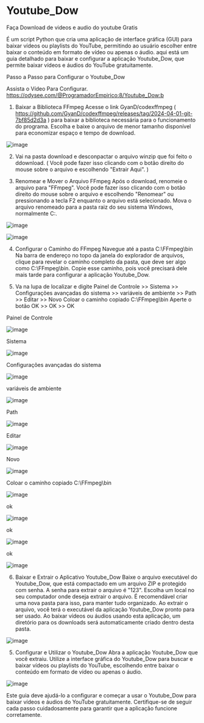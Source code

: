 # Youtube_Dow
Faça Download de videos e audio do youtube Gratis

É um script Python que cria uma aplicação de interface gráfica (GUI) para baixar vídeos ou playlists do YouTube, permitindo ao usuário escolher entre baixar o conteúdo em formato de vídeo ou apenas o áudio.
 aqui está um guia detalhado para baixar e configurar a aplicação Youtube_Dow, que permite baixar vídeos e áudios do YouTube gratuitamente.

Passo a Passo para Configurar o Youtube_Dow

Assista o Vídeo Para Configurar.
https://odysee.com/@ProgramadorEmpirico:8/Youtube_Dow:b


1. Baixar a Biblioteca FFmpeg
  Acesse o link GyanD/codexffmpeg  ( https://github.com/GyanD/codexffmpeg/releases/tag/2024-04-01-git-7bf85d2d3a ) para baixar a biblioteca necessária para o funcionamento do programa.
  Escolha e baixe o arquivo de menor tamanho disponível para economizar espaço e tempo de download.

![image](https://github.com/LegionarioBq/Youtube_Dow/assets/109097036/09a6ad7f-63dd-4858-aa66-e62874e4e932)

2. Vai na pasta download e desconpactar o arquivo winzip que foi feito o ddownload. ( Você pode fazer isso clicando com o botão direito do mouse sobre o arquivo e escolhendo "Extrair Aqui". )

3. Renomear e Mover o Arquivo FFmpeg
Após o download, renomeie o arquivo para "FFmpeg". Você pode fazer isso clicando com o botão direito do mouse sobre o arquivo e escolhendo "Renomear" ou pressionando a tecla F2 enquanto o arquivo está selecionado.
Mova o arquivo renomeado para a pasta raiz do seu sistema Windows, normalmente C:\.

![image](https://github.com/LegionarioBq/Youtube_Dow/assets/109097036/26b8921a-d7a1-4ea5-8a43-2383a800dd6a)

![image](https://github.com/LegionarioBq/Youtube_Dow/assets/109097036/184e1aab-778d-47bf-8064-7213d0f649af)

4. Configurar o Caminho do FFmpeg
  Navegue até a pasta C:\FFmpeg\bin
  Na barra de endereço no topo da janela do explorador de arquivos, clique para revelar o caminho completo da pasta, que deve ser algo como C:\FFmpeg\bin.
  Copie esse caminho, pois você precisará dele mais tarde para configurar a aplicação Youtube_Dow.

5. Va na lupa de localizar e digite Painel de Controle >> Sistema >> Configurações avançadas do sistema >> variáveis de ambiente >> Path  >> Editar >> Novo 
   Coloar o caminho copiado C:\FFmpeg\bin 
   Aperte o botão OK >> OK >> OK

Painel de Controle

![image](https://github.com/LegionarioBq/Youtube_Dow/assets/109097036/2a3000d5-461f-4f6d-8921-a6e765357883)

Sistema

![image](https://github.com/LegionarioBq/Youtube_Dow/assets/109097036/3d6ced80-42a4-4cd9-a36e-ea1afda46fa3)

 Configurações avançadas do sistema 

![image](https://github.com/LegionarioBq/Youtube_Dow/assets/109097036/d32d1b42-a2c9-47b5-ad1b-882fd09c2c21)


variáveis de ambiente

![image](https://github.com/LegionarioBq/Youtube_Dow/assets/109097036/6dda369e-baeb-4b4e-8694-0e3db64b54ef)

Path

![image](https://github.com/LegionarioBq/Youtube_Dow/assets/109097036/57940940-3369-4386-8948-f9a1e867661b)

Editar

![image](https://github.com/LegionarioBq/Youtube_Dow/assets/109097036/aff34751-98d1-4942-89ca-81b9b76b5f69)

Novo

![image](https://github.com/LegionarioBq/Youtube_Dow/assets/109097036/b6802712-fa47-4a1a-b1f3-06e44013ecae)

Coloar o caminho copiado C:\FFmpeg\bin 

![image](https://github.com/LegionarioBq/Youtube_Dow/assets/109097036/70f0ece0-34e4-45a0-ae1a-3d4691eed539)

ok

![image](https://github.com/LegionarioBq/Youtube_Dow/assets/109097036/259840ab-8644-4fa0-aae8-0ee6f375e7ae)

ok

![image](https://github.com/LegionarioBq/Youtube_Dow/assets/109097036/e00e88c6-d3a0-42f6-82e9-b91ba0131c61)

ok

![image](https://github.com/LegionarioBq/Youtube_Dow/assets/109097036/d1081b70-2dad-4843-b6bc-917dd178b6e8)


6. Baixar e Extrair o Aplicativo Youtube_Dow
  Baixe o arquivo executável do Youtube_Dow, que está compactado em um arquivo ZIP e protegido com senha. A senha para extrair o arquivo é "123".
  Escolha um local no seu computador onde deseja extrair o arquivo. É recomendável criar uma nova pasta para isso, para manter tudo organizado.
  Ao extrair o arquivo, você terá o executável da aplicação Youtube_Dow pronto para ser usado. Ao baixar vídeos ou áudios usando esta aplicação, um diretório para os downloads será automaticamente criado dentro desta pasta.

![image](https://github.com/LegionarioBq/Youtube_Dow/assets/109097036/f6f0f686-2c6e-484b-8a8d-d80c2b5ed862)


5. Configurar e Utilizar o Youtube_Dow
  Abra a aplicação Youtube_Dow que você extraiu.
  Utilize a interface gráfica do Youtube_Dow para buscar e baixar vídeos ou playlists do YouTube, escolhendo entre baixar o conteúdo em formato de vídeo ou apenas o áudio.

![image](https://github.com/LegionarioBq/Youtube_Dow/assets/109097036/ddd4a8f4-a0be-4bf3-a3e3-6626ef30f01c)

Este guia deve ajudá-lo a configurar e começar a usar o Youtube_Dow para baixar vídeos e áudios do YouTube gratuitamente. Certifique-se de seguir cada passo cuidadosamente para garantir que a aplicação funcione corretamente.



